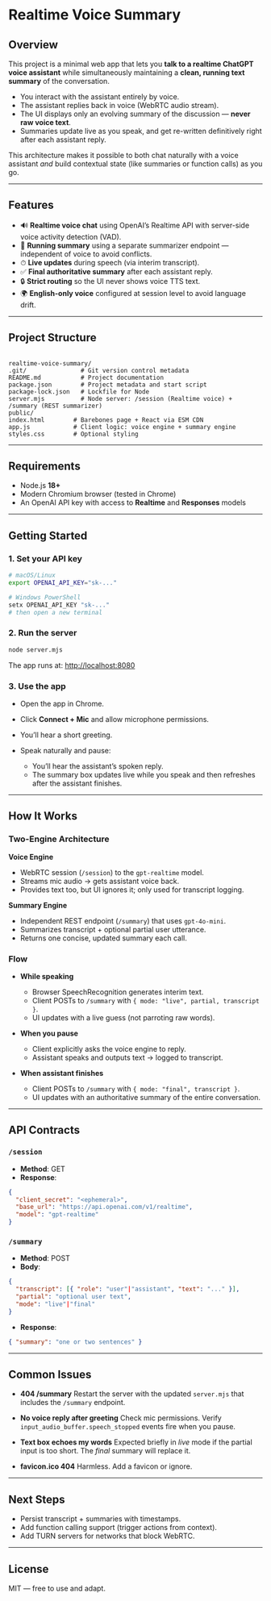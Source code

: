 # Realtime Voice Summary

## Overview
This project is a minimal web app that lets you **talk to a realtime ChatGPT voice assistant** while simultaneously maintaining a **clean, running text summary** of the conversation.

- You interact with the assistant entirely by voice.  
- The assistant replies back in voice (WebRTC audio stream).  
- The UI displays only an evolving summary of the discussion — **never raw voice text**.  
- Summaries update live as you speak, and get re-written definitively right after each assistant reply.  

This architecture makes it possible to both chat naturally with a voice assistant *and* build contextual state (like summaries or function calls) as you go.

---

## Features
- 🔊 **Realtime voice chat** using OpenAI’s Realtime API with server-side voice activity detection (VAD).  
- 📝 **Running summary** using a separate summarizer endpoint — independent of voice to avoid conflicts.  
- ⏱ **Live updates** during speech (via interim transcript).  
- ✅ **Final authoritative summary** after each assistant reply.  
- 🔒 **Strict routing** so the UI never shows voice TTS text.  
- 🌍 **English-only voice** configured at session level to avoid language drift.  

---

## Project Structure
```

realtime-voice-summary/
.git/               # Git version control metadata
README.md           # Project documentation
package.json        # Project metadata and start script
package-lock.json   # Lockfile for Node
server.mjs          # Node server: /session (Realtime voice) + /summary (REST summarizer)
public/
index.html        # Barebones page + React via ESM CDN
app.js            # Client logic: voice engine + summary engine
styles.css        # Optional styling

````

---

## Requirements
- Node.js **18+**  
- Modern Chromium browser (tested in Chrome)  
- An OpenAI API key with access to **Realtime** and **Responses** models  

---

## Getting Started

### 1. Set your API key
```bash
# macOS/Linux
export OPENAI_API_KEY="sk-..."

# Windows PowerShell
setx OPENAI_API_KEY "sk-..."
# then open a new terminal
````

### 2. Run the server

```bash
node server.mjs
```

The app runs at: [http://localhost:8080](http://localhost:8080)

### 3. Use the app

* Open the app in Chrome.
* Click **Connect + Mic** and allow microphone permissions.
* You’ll hear a short greeting.
* Speak naturally and pause:

  * You’ll hear the assistant’s spoken reply.
  * The summary box updates live while you speak and then refreshes after the assistant finishes.

---

## How It Works

### Two-Engine Architecture

**Voice Engine**

* WebRTC session (`/session`) to the `gpt-realtime` model.
* Streams mic audio → gets assistant voice back.
* Provides text too, but UI ignores it; only used for transcript logging.

**Summary Engine**

* Independent REST endpoint (`/summary`) that uses `gpt-4o-mini`.
* Summarizes transcript + optional partial user utterance.
* Returns one concise, updated summary each call.

### Flow

* **While speaking**

  * Browser SpeechRecognition generates interim text.
  * Client POSTs to `/summary` with `{ mode: "live", partial, transcript }`.
  * UI updates with a live guess (not parroting raw words).

* **When you pause**

  * Client explicitly asks the voice engine to reply.
  * Assistant speaks and outputs text → logged to transcript.

* **When assistant finishes**

  * Client POSTs to `/summary` with `{ mode: "final", transcript }`.
  * UI updates with an authoritative summary of the entire conversation.

---

## API Contracts

### `/session`

* **Method**: GET
* **Response**:

```json
{
  "client_secret": "<ephemeral>",
  "base_url": "https://api.openai.com/v1/realtime",
  "model": "gpt-realtime"
}
```

### `/summary`

* **Method**: POST
* **Body**:

```json
{
  "transcript": [{ "role": "user"|"assistant", "text": "..." }],
  "partial": "optional user text",
  "mode": "live"|"final"
}
```

* **Response**:

```json
{ "summary": "one or two sentences" }
```

---

## Common Issues

* **404 /summary**
  Restart the server with the updated `server.mjs` that includes the `/summary` endpoint.

* **No voice reply after greeting**
  Check mic permissions. Verify `input_audio_buffer.speech_stopped` events fire when you pause.

* **Text box echoes my words**
  Expected briefly in *live* mode if the partial input is too short. The *final* summary will replace it.

* **favicon.ico 404**
  Harmless. Add a favicon or ignore.

---

## Next Steps

* Persist transcript + summaries with timestamps.
* Add function calling support (trigger actions from context).
* Add TURN servers for networks that block WebRTC.

---

## License

MIT — free to use and adapt.

